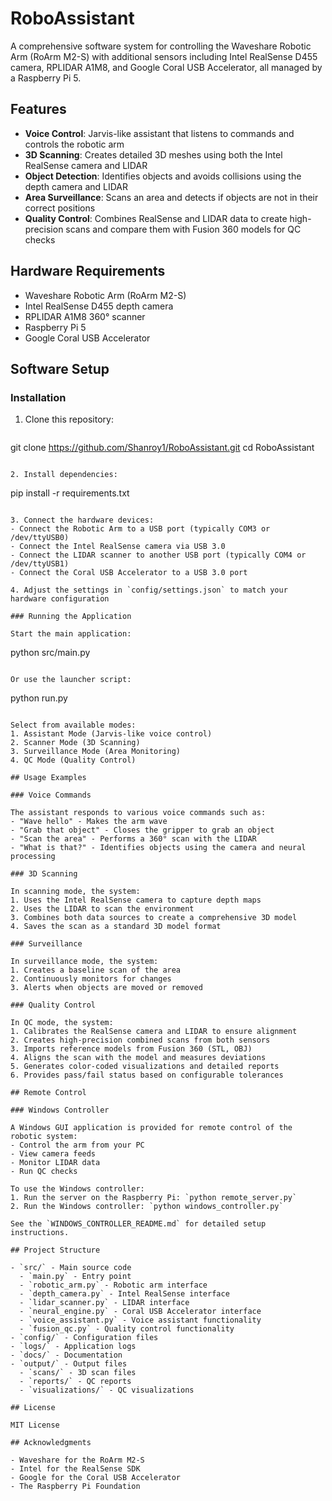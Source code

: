 # RoboAssistant

A comprehensive software system for controlling the Waveshare Robotic Arm (RoArm M2-S) with additional sensors including Intel RealSense D455 camera, RPLIDAR A1M8, and Google Coral USB Accelerator, all managed by a Raspberry Pi 5.

## Features

- **Voice Control**: Jarvis-like assistant that listens to commands and controls the robotic arm
- **3D Scanning**: Creates detailed 3D meshes using both the Intel RealSense camera and LIDAR
- **Object Detection**: Identifies objects and avoids collisions using the depth camera and LIDAR
- **Area Surveillance**: Scans an area and detects if objects are not in their correct positions
- **Quality Control**: Combines RealSense and LIDAR data to create high-precision scans and compare them with Fusion 360 models for QC checks

## Hardware Requirements

- Waveshare Robotic Arm (RoArm M2-S)
- Intel RealSense D455 depth camera
- RPLIDAR A1M8 360° scanner
- Raspberry Pi 5
- Google Coral USB Accelerator

## Software Setup

### Installation

1. Clone this repository:
   ```
git clone https://github.com/Shanroy1/RoboAssistant.git
cd RoboAssistant
   ```

2. Install dependencies:
   ```
   pip install -r requirements.txt
   ```

3. Connect the hardware devices:
   - Connect the Robotic Arm to a USB port (typically COM3 or /dev/ttyUSB0)
   - Connect the Intel RealSense camera via USB 3.0
   - Connect the LIDAR scanner to another USB port (typically COM4 or /dev/ttyUSB1)
   - Connect the Coral USB Accelerator to a USB 3.0 port

4. Adjust the settings in `config/settings.json` to match your hardware configuration

### Running the Application

Start the main application:
```
python src/main.py
```

Or use the launcher script:
```
python run.py
```

Select from available modes:
1. Assistant Mode (Jarvis-like voice control)
2. Scanner Mode (3D Scanning)
3. Surveillance Mode (Area Monitoring)
4. QC Mode (Quality Control)

## Usage Examples

### Voice Commands

The assistant responds to various voice commands such as:
- "Wave hello" - Makes the arm wave
- "Grab that object" - Closes the gripper to grab an object
- "Scan the area" - Performs a 360° scan with the LIDAR
- "What is that?" - Identifies objects using the camera and neural processing

### 3D Scanning

In scanning mode, the system:
1. Uses the Intel RealSense camera to capture depth maps
2. Uses the LIDAR to scan the environment
3. Combines both data sources to create a comprehensive 3D model
4. Saves the scan as a standard 3D model format

### Surveillance

In surveillance mode, the system:
1. Creates a baseline scan of the area
2. Continuously monitors for changes
3. Alerts when objects are moved or removed

### Quality Control

In QC mode, the system:
1. Calibrates the RealSense camera and LIDAR to ensure alignment
2. Creates high-precision combined scans from both sensors
3. Imports reference models from Fusion 360 (STL, OBJ)
4. Aligns the scan with the model and measures deviations
5. Generates color-coded visualizations and detailed reports
6. Provides pass/fail status based on configurable tolerances

## Remote Control

### Windows Controller

A Windows GUI application is provided for remote control of the robotic system:
- Control the arm from your PC
- View camera feeds
- Monitor LIDAR data
- Run QC checks

To use the Windows controller:
1. Run the server on the Raspberry Pi: `python remote_server.py`
2. Run the Windows controller: `python windows_controller.py`

See the `WINDOWS_CONTROLLER_README.md` for detailed setup instructions.

## Project Structure

- `src/` - Main source code
  - `main.py` - Entry point
  - `robotic_arm.py` - Robotic arm interface
  - `depth_camera.py` - Intel RealSense interface
  - `lidar_scanner.py` - LIDAR interface
  - `neural_engine.py` - Coral USB Accelerator interface
  - `voice_assistant.py` - Voice assistant functionality
  - `fusion_qc.py` - Quality control functionality
- `config/` - Configuration files
- `logs/` - Application logs
- `docs/` - Documentation
- `output/` - Output files
  - `scans/` - 3D scan files
  - `reports/` - QC reports
  - `visualizations/` - QC visualizations

## License

MIT License

## Acknowledgments

- Waveshare for the RoArm M2-S
- Intel for the RealSense SDK
- Google for the Coral USB Accelerator
- The Raspberry Pi Foundation 
